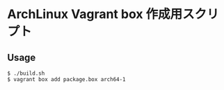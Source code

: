 # ArchLinux Vagrant box 作成用スクリプト

## Usage

```
$ ./build.sh
$ vagrant box add package.box arch64-1
```

